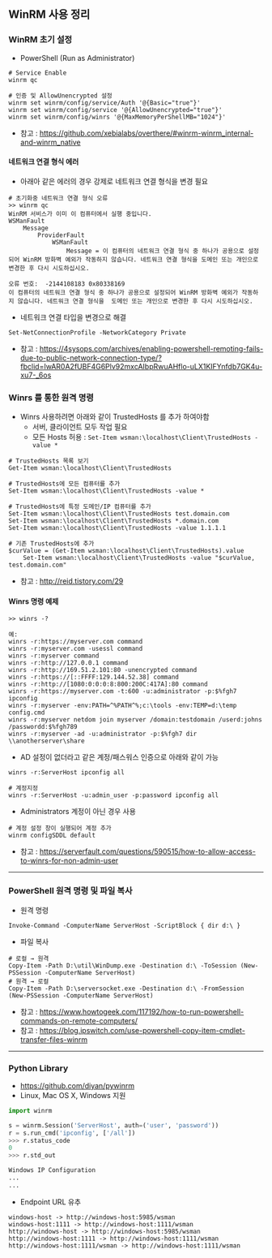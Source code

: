 
## WinRM 사용 정리 

### WinRM 초기 설정 
- PowerShell (Run as Administrator) 
```
# Service Enable 
winrm qc 

# 인증 및 AllowUnencrypted 설정 
winrm set winrm/config/service/Auth '@{Basic="true"}'
winrm set winrm/config/service '@{AllowUnencrypted="true"}'
winrm set winrm/config/winrs '@{MaxMemoryPerShellMB="1024"}'
```
- 참고 : https://github.com/xebialabs/overthere/#winrm-winrm_internal-and-winrm_native

#### 네트워크 연결 형식 에러 
- 아래아 같은 에러의 경우 강제로 네트워크 연결 형식을 변경 필요 

```
# 초기화중 네트워크 연결 형식 오류 
>> winrm qc
WinRM 서비스가 이미 이 컴퓨터에서 실행 중입니다.
WSManFault
    Message
        ProviderFault
            WSManFault
                Message = 이 컴퓨터의 네트워크 연결 형식 중 하나가 공용으로 설정되어 WinRM 방화벽 예외가 작동하지 않습니다. 네트워크 연결 형식을 도메인 또는 개인으로 변경한 후 다시 시도하십시오.

오류 번호:  -2144108183 0x80338169
이 컴퓨터의 네트워크 연결 형식 중 하나가 공용으로 설정되어 WinRM 방화벽 예외가 작동하지 않습니다. 네트워크 연결 형식을  도메인 또는 개인으로 변경한 후 다시 시도하십시오.

```
- 네트워크 연결 타입을 변경으로 해결 
```
Set-NetConnectionProfile -NetworkCategory Private
```
- 참고 : https://4sysops.com/archives/enabling-powershell-remoting-fails-due-to-public-network-connection-type/?fbclid=IwAR0A2fUBF4G6Plv92mxcAIbpRwuAHflo-uLX1KIFYnfdb7GK4u-xu7-_6os

### Winrs 를 통한 원격 명령 
- Winrs 사용하려면 아래와 같이 TrustedHosts 를 추가 하여야함 
    - 서버, 클라이언트 모두 작업 필요
    - 모든 Hosts 허용 : `Set-Item wsman:\localhost\Client\TrustedHosts -value * `

```
# TrustedHosts 목록 보기 
Get-Item wsman:\localhost\Client\TrustedHosts

# TrustedHosts에 모든 컴퓨터를 추가 
Set-Item wsman:\localhost\Client\TrustedHosts -value * 

# TrustedHosts에 특정 도메인/IP 컴퓨터를 추가 
Set-Item wsman:\localhost\Client\TrustedHosts test.domain.com 
Set-Item wsman:\localhost\Client\TrustedHosts *.domain.com 
Set-Item wsman:\localhost\Client\TrustedHosts -value 1.1.1.1 

# 기존 TrustedHosts에 추가 
$curValue = (Get-Item wsman:\localhost\Client\TrustedHosts).value 
    Set-Item wsman:\localhost\Client\TrustedHosts -value "$curValue, test.domain.com" 

```
- 참고 : http://reid.tistory.com/29

#### Winrs 명령 예제
```
>> winrs -?

예:                                                                                          
winrs -r:https://myserver.com command
winrs -r:myserver.com -usessl command
winrs -r:myserver command
winrs -r:http://127.0.0.1 command
winrs -r:http://169.51.2.101:80 -unencrypted command
winrs -r:https://[::FFFF:129.144.52.38] command
winrs -r:http://[1080:0:0:0:8:800:200C:417A]:80 command
winrs -r:https://myserver.com -t:600 -u:administrator -p:$%fgh7 ipconfig
winrs -r:myserver -env:PATH=^%PATH^%;c:\tools -env:TEMP=d:\temp config.cmd
winrs -r:myserver netdom join myserver /domain:testdomain /userd:johns /passwordd:$%fgh789
winrs -r:myserver -ad -u:administrator -p:$%fgh7 dir \\anotherserver\share                    
```

- AD 설정이 없더라고 같은 계정/패스워스 인증으로 아래와 같이 가능 
```
winrs -r:ServerHost ipconfig all 

# 계정지정
winrs -r:ServerHost -u:admin_user -p:password ipconfig all 
```

- Administrators 계정이 아닌 경우 사용 
```
# 계정 설정 창이 실행되어 계정 추가 
winrm configSDDL default
```
- 참고 : https://serverfault.com/questions/590515/how-to-allow-access-to-winrs-for-non-admin-user

---

### PowerShell 원격 명령 및 파일 복사 
- 원격 명령 
```
Invoke-Command -ComputerName ServerHost -ScriptBlock { dir d:\ }
```

- 파일 복사 
```
# 로컬 → 원격 
Copy-Item -Path D:\util\WinDump.exe -Destination d:\ -ToSession (New-PSSession -ComputerName ServerHost)
# 원격 → 로컬
Copy-Item -Path D:\serversocket.exe -Destination d:\ -FromSession (New-PSSession -ComputerName ServerHost)

```
- 참고 : https://www.howtogeek.com/117192/how-to-run-powershell-commands-on-remote-computers/
- 참고 : https://blog.ipswitch.com/use-powershell-copy-item-cmdlet-transfer-files-winrm

---

### Python Library 
- https://github.com/diyan/pywinrm
- Linux, Mac OS X, Windows 지원 

```python
import winrm

s = winrm.Session('ServerHost', auth=('user', 'password'))
r = s.run_cmd('ipconfig', ['/all'])
>>> r.status_code
0
>>> r.std_out

Windows IP Configuration
...
...

```

- Endpoint URL 유추 
```
windows-host -> http://windows-host:5985/wsman
windows-host:1111 -> http://windows-host:1111/wsman
http://windows-host -> http://windows-host:5985/wsman
http://windows-host:1111 -> http://windows-host:1111/wsman
http://windows-host:1111/wsman -> http://windows-host:1111/wsman
```